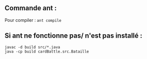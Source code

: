 ## Commande ant :

Pour compiler : `ant compile`

## Si ant ne fonctionne pas/ n'est pas installé :

```
javac -d build src/*.java
java -cp build cardBattle.src.Bataille
```
